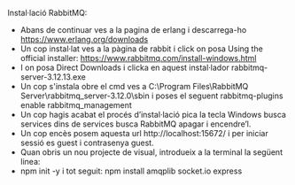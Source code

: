 Instal·lació RabbitMQ:
-  Abans de continuar ves a la pagina de erlang i descarrega-ho https://www.erlang.org/downloads
-  Un cop instal·lat ves a la pàgina de rabbit i click on posa Using the official installer: https://www.rabbitmq.com/install-windows.html
-  I on posa Direct Downloads i clicka en aquest instal·lador rabbitmq-server-3.12.13.exe
-  Un cop s'instala obre el cmd ves a C:\Program Files\RabbitMQ Server\rabbitmq_server-3.12.0\sbin i poses el seguent rabbitmq-plugins enable rabbitmq_management
-  Un cop hagis acabat el procés d’instal·lació pica la tecla Windows busca services dins de services busca RabbitMQ apagar i encendre’l.
-  Un cop encès posem aquesta url http://localhost:15672/ i per iniciar sessió es guest i contrasenya guest.
-  Quan obris un nou projecte de visual, introdueix a la terminal la següent linea: 
-  npm init -y i tot seguit: npm install amqplib socket.io express
